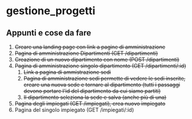 # gestione_progetti

## Appunti e cose da fare

1. ~~Creare una landing page con link a pagine di amministrazione~~
2. ~~Pagina di amministrazione Dipartimenti (GET /dipartimenti)~~
3. ~~Creazione di un nuovo dipartimento con nome (POST /dipartimenti)~~
4. ~~Pagina di amministrazione singolo dipartimento (GET /dipartimenti/:id)~~
   1. ~~Link a pagina di ammistrazione sedi~~
   2. ~~Pagina di amministrazione sedi permette di vedere le sedi inserite, creare una nuova sede e tornare al dipartimento (tutti i passaggi devono portare l'id del dipartimento da cui siamo partiti)~~
   3. ~~Il dipartimento seleziona la sede e salva (anche più di una)~~
5. ~~Pagina degli impiegati (GET /impiegati), crea nuovo impiegato~~
6. Pagina del singolo impiegato (GET /impiegati/:id)
